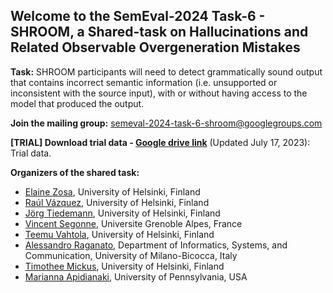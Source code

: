 ## Welcome to the SemEval-2024 Task-6 - SHROOM, a Shared-task on Hallucinations and Related Observable Overgeneration Mistakes


**Task:** SHROOM participants will need to detect grammatically sound output that contains incorrect semantic information (i.e. unsupported or inconsistent with the source input), with or without having access to the model that produced the output.

**Join the mailing group:** [semeval-2024-task-6-shroom@googlegroups.com](https://groups.google.com/u/1/g/semeval-2024-task-6-shroom)

**[TRIAL] Download trial data - [Google drive link]()** (Updated July 17, 2023): Trial data.

**Organizers of the shared task:**

- [Elaine Zosa](https://ezosa.github.io/), 
University of Helsinki, Finland
- [Raúl Vázquez](https://jrvc.github.io/), 
University of Helsinki, Finland
- [Jörg Tiedemann](https://blogs.helsinki.fi/tiedeman/), 
University of Helsinki, Finland
- [Vincent Segonne](), 
Universite Grenoble Alpes, France
- [Teemu Vahtola](), 
University of Helsinki, Finland
- [Alessandro Raganato](https://raganato.github.io/), 
Department of Informatics, Systems, and Communication, University of Milano-Bicocca, Italy
- [Timothee Mickus](https://timotheemickus.github.io/), 
University of Helsinki, Finland
- [Marianna Apidianaki](https://mariannaapi.github.io/), 
University of Pennsylvania, USA

